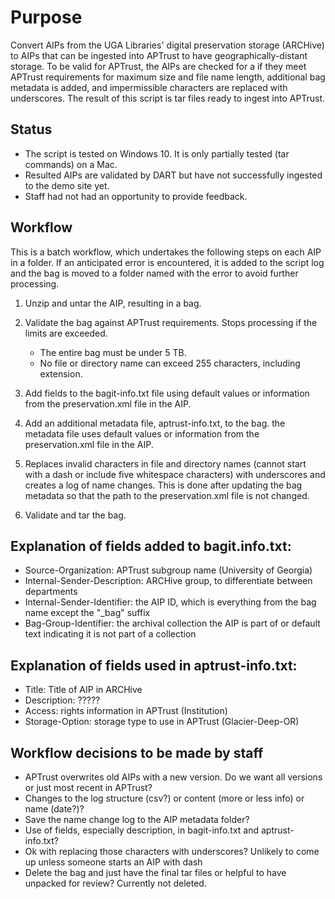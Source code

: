 # Purpose

Convert AIPs from the UGA Libraries' digital preservation storage (ARCHive) to AIPs that can be ingested into APTrust to have geographically-distant storage. To be valid for APTrust, the AIPs are checked for a if they meet APTrust requirements for maximum size and file name length, additional bag metadata is added, and impermissible characters are replaced with underscores. The result of this script is tar files ready to ingest into APTrust.

## Status

* The script is tested on Windows 10. It is only partially tested (tar commands) on a Mac.
* Resulted AIPs are validated by DART but have not successfully ingested to the demo site yet. 
* Staff had not had an opportunity to provide feedback.

## Workflow

This is a batch workflow, which undertakes the following steps on each AIP in a folder. If an anticipated error is encountered, it is added to the script log and the bag is moved to a folder named with the error to avoid further processing.

1. Unzip and untar the AIP, resulting in a bag.

2. Validate the bag against APTrust requirements. Stops processing if the limits are exceeded.
   * The entire bag must be under 5 TB.
   * No file or directory name can exceed 255 characters, including extension.
   
3. Add fields to the bagit-info.txt file using default values or information from the preservation.xml file in the AIP.

4. Add an additional metadata file, aptrust-info.txt, to the bag. the metadata file uses default values or information from the preservation.xml file in the AIP.

5. Replaces invalid characters in file and directory names (cannot start with a dash or include five whitespace characters) with underscores and creates a log of name changes. This is done after updating the bag metadata so that the path to the preservation.xml file is not changed.

6. Validate and tar the bag.

## Explanation of fields added to bagit.info.txt:

* Source-Organization: APTrust subgroup name (University of Georgia)
* Internal-Sender-Description: ARCHive group, to differentiate between departments
* Internal-Sender-Identifier: the AIP ID, which is everything from the bag name except the "_bag" suffix
* Bag-Group-Identifier: the archival collection the AIP is part of or default text indicating it is not part of a collection

## Explanation of fields used in aptrust-info.txt:

* Title: Title of AIP in ARCHive
* Description: ?????
* Access: rights information in APTrust (Institution)
* Storage-Option: storage type to use in APTrust (Glacier-Deep-OR)

## Workflow decisions to be made by staff

* APTrust overwrites old AIPs with a new version. Do we want all versions or just most recent in APTrust?
* Changes to the log structure (csv?) or content (more or less info) or name (date?)?
* Save the name change log to the AIP metadata folder?
* Use of fields, especially description, in bagit-info.txt and aptrust-info.txt?
* Ok with replacing those characters with underscores? Unlikely to come up unless someone starts an AIP with dash
* Delete the bag and just have the final tar files or helpful to have unpacked for review? Currently not deleted.